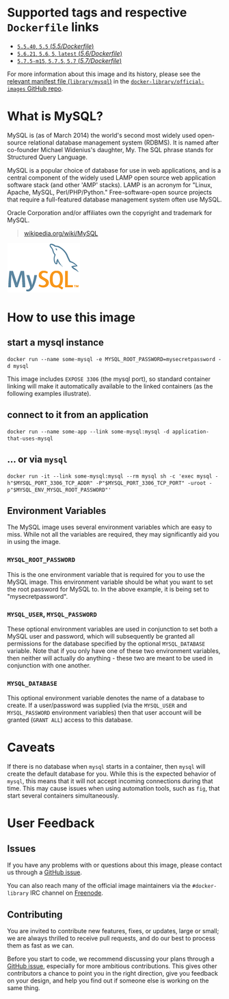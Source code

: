 # Supported tags and respective `Dockerfile` links

- [`5.5.40`, `5.5` (*5.5/Dockerfile*)](https://github.com/docker-library/docker-mysql/blob/06bcb63a0b42ed24ef7509c3352e2cf45d139a5e/5.5/Dockerfile)
- [`5.6.21`, `5.6`, `5`, `latest` (*5.6/Dockerfile*)](https://github.com/docker-library/docker-mysql/blob/06bcb63a0b42ed24ef7509c3352e2cf45d139a5e/5.6/Dockerfile)
- [`5.7.5-m15`, `5.7.5`, `5.7` (*5.7/Dockerfile*)](https://github.com/docker-library/docker-mysql/blob/06bcb63a0b42ed24ef7509c3352e2cf45d139a5e/5.7/Dockerfile)

For more information about this image and its history, please see the [relevant
manifest file
(`library/mysql`)](https://github.com/docker-library/official-images/blob/master/library/mysql)
in the [`docker-library/official-images` GitHub
repo](https://github.com/docker-library/official-images).

# What is MySQL?

MySQL is (as of March 2014) the world's second most widely used open-source
relational database management system (RDBMS). It is named after co-founder
Michael Widenius's daughter, My. The SQL phrase stands for Structured Query
Language.

MySQL is a popular choice of database for use in web applications, and is a
central component of the widely used LAMP open source web application software
stack (and other 'AMP' stacks). LAMP is an acronym for "Linux, Apache, MySQL,
Perl/PHP/Python." Free-software-open source projects that require a
full-featured database management system often use MySQL.

Oracle Corporation and/or affiliates own the copyright and trademark for MySQL.

> [wikipedia.org/wiki/MySQL](https://en.wikipedia.org/wiki/MySQL)

![logo](https://raw.githubusercontent.com/docker-library/docs/master/mysql/logo.png)

# How to use this image

## start a mysql instance

    docker run --name some-mysql -e MYSQL_ROOT_PASSWORD=mysecretpassword -d mysql

This image includes `EXPOSE 3306` (the mysql port), so standard container
linking will make it automatically available to the linked containers (as the
following examples illustrate).

## connect to it from an application

    docker run --name some-app --link some-mysql:mysql -d application-that-uses-mysql

## ... or via `mysql`

    docker run -it --link some-mysql:mysql --rm mysql sh -c 'exec mysql -h"$MYSQL_PORT_3306_TCP_ADDR" -P"$MYSQL_PORT_3306_TCP_PORT" -uroot -p"$MYSQL_ENV_MYSQL_ROOT_PASSWORD"'

## Environment Variables

The MySQL image uses several environment variables which are easy to miss. While
not all the variables are required, they may significantly aid you in using the
image.

### `MYSQL_ROOT_PASSWORD`

This is the one environment variable that is required for you to use the MySQL
image. This environment variable should be what you want to set the root
password for MySQL to. In the above example, it is being set to
"mysecretpassword".

### `MYSQL_USER`, `MYSQL_PASSWORD`

These optional environment variables are used in conjunction to set both a MySQL
user and password, which will subsequently be granted all permissions for the
database specified by the optional `MYSQL_DATABASE` variable. Note that if you
only have one of these two environment variables, then neither will actually do
anything - these two are meant to be used in conjunction with one another.

### `MYSQL_DATABASE`

This optional environment variable denotes the name of a database to create. If
a user/password was supplied (via the `MYSQL_USER` and `MYSQL_PASSWORD`
environment variables) then that user account will be granted (`GRANT ALL`)
access to this database.

# Caveats

If there is no database when `mysql` starts in a container, then `mysql` will
create the default database for you. While this is the expected behavior of
`mysql`, this means that it will not accept incoming connections during that
time. This may cause issues when using automation tools, such as `fig`, that
start several containers simultaneously.

# User Feedback

## Issues

If you have any problems with or questions about this image, please contact us
 through a [GitHub issue](https://github.com/docker-library/mysql/issues).

You can also reach many of the official image maintainers via the
`#docker-library` IRC channel on [Freenode](https://freenode.net).

## Contributing

You are invited to contribute new features, fixes, or updates, large or small;
we are always thrilled to receive pull requests, and do our best to process them
as fast as we can.

Before you start to code, we recommend discussing your plans 
through a [GitHub issue](https://github.com/docker-library/mysql/issues), especially for more ambitious
contributions. This gives other contributors a chance to point you in the right
direction, give you feedback on your design, and help you find out if someone
else is working on the same thing.
